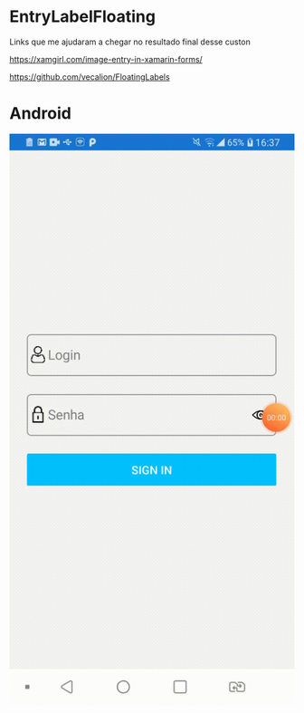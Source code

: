 # EntryLabelFloating

Links que me ajudaram a chegar no resultado final desse custon

https://xamgirl.com/image-entry-in-xamarin-forms/

https://github.com/vecalion/FloatingLabels


# Android
![Android](https://github.com/EmersonMeloMachado/EntryLabelFloating/blob/master/EntryLabelFloating/EntryLabelFloating/Android.gif?w=250)


